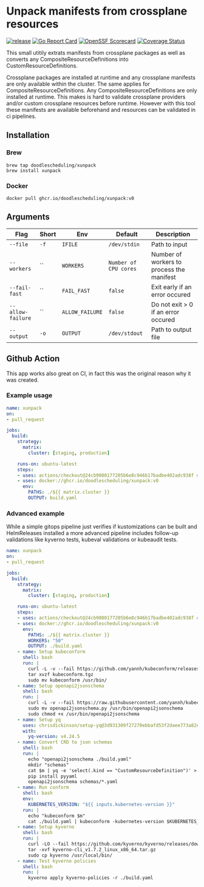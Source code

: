 # Unpack manifests from crossplane resources
[![release](https://github.com/doodlescheduling/xunpack/actions/workflows/release.yaml/badge.svg)](https://github.com/doodlescheduling/xunpack/actions/workflows/release.yaml)
[![Go Report Card](https://goreportcard.com/badge/github.com/doodlescheduling/xunpack)](https://goreportcard.com/report/github.com/doodlescheduling/xunpack)
[![OpenSSF Scorecard](https://api.securityscorecards.dev/projects/github.com/DoodleScheduling/xunpack/badge)](https://api.securityscorecards.dev/projects/github.com/DoodleScheduling/xunpack)
[![Coverage Status](https://coveralls.io/repos/github/DoodleScheduling/xunpack/badge.svg?branch=master)](https://coveralls.io/github/DoodleScheduling/xunpack?branch=master)

This small utitily extrats manifests from crossplane packages
as well as converts any CompositeResourceDefinitions into CustomResourceDefinitions.

Crossplane packages are installed at runtime and any crossplane manifests are only available within the cluster.
The same applies for CompositeResourceDefinitions. Any CompositeResourceDefinitions are only installed at runtime.
This makes is hard to validate crossplane providers and/or custom crossplane resources before runtime.
However with this tool these manifests are available beforehand and resources can be validated in ci pipelines.

## Installation

### Brew
```
brew tap doodlescheduling/xunpack
brew install xunpack
```

### Docker
```
docker pull ghcr.io/doodlescheduling/xunpack:v0
```

## Arguments

| Flag           | Short        | Env            | Default      | Description   |
| ------------- | ------------- | ------------- | ------------- | ------------- |
| `--file`  | `-f`  | `IFILE` | `/dev/stdin` | Path to input |
| `--workers`  | ``  | `WORKERS`  | `Number of CPU cores` | Number of workers to process the manifest |
| `--fail-fast`  | ``  | `FAIL_FAST` | `false` | Exit early if an error occured |
| `--allow-failure`  | ``  | `ALLOW_FAILURE` | `false` | Do not exit > 0 if an error occured |
| `--output`  | `-o`  | `OUTPUT` | `/dev/stdout` | Path to output file |


## Github Action

This app works also great on CI, in fact this was the original reason why it was created.

### Example usage

```yaml
name: xunpack
on:
- pull_request

jobs:
  build:
    strategy:
      matrix:
        cluster: [staging, production]

    runs-on: ubuntu-latest
    steps:
    - uses: actions/checkout@24cb9080177205b6e8c946b17badbe402adc938f # v3.4.0
    - uses: docker://ghcr.io/doodlescheduling/xunpack:v0
      env:
        PATHS: ./${{ matrix.cluster }}
        OUTPUT: build.yaml
```

### Advanced example

While a simple gitops pipeline just verifies if kustomizations can be built and HelmReleases installed a more advanced pipeline
includes follow-up validations like kyverno tests, kubeval validations or kubeaudit tests.

```yaml
name: xunpack
on:
- pull_request

jobs:
  build:
    strategy:
      matrix:
        cluster: [staging, production]

    runs-on: ubuntu-latest
    steps:
    - uses: actions/checkout@24cb9080177205b6e8c946b17badbe402adc938f # v3.4.0
    - uses: docker://ghcr.io/doodlescheduling/xunpack:v0
      env:
        PATHS: ./${{ matrix.cluster }}
        WORKERS: "50"
        OUTPUT: ./build.yaml
    - name: Setup kubeconform
      shell: bash
      run: |
        curl -L -v --fail https://github.com/yannh/kubeconform/releases/download/v0.6.1/kubeconform-linux-amd64.tar.gz -o kubeconform.tgz
        tar xvzf kubeconform.tgz
        sudo mv kubeconform /usr/bin/
    - name: Setup openapi2jsonschema
      shell: bash
      run: |
        curl -L -v --fail https://raw.githubusercontent.com/yannh/kubeconform/v0.6.2/scripts/openapi2jsonschema.py -o openapi2jsonschema.py
        sudo mv openapi2jsonschema.py /usr/bin/openapi2jsonschema
        sudo chmod +x /usr/bin/openapi2jsonschema
    - name: Setup yq
      uses: chrisdickinson/setup-yq@3d931309f27270ebbafd53f2daee773a82ea1822 #v1.0.1
      with:
        yq-version: v4.24.5
    - name: Convert CRD to json schemas
      shell: bash
      run: |
        echo "openapi2jsonschema ./build.yaml"
        mkdir "schemas"
        cat $m | yq -e 'select(.kind == "CustomResourceDefinition")' > schemas/crds.yaml
        pip install pyyaml
        openapi2jsonschema schemas/*.yaml
    - name: Run conform
      shell: bash
      env: 
        KUBERNETES_VERSION: "${{ inputs.kubernetes-version }}"
      run: |
        echo "kubeconform $m"
        cat ./build.yaml | kubeconform -kubernetes-version $KUBERNETES_VERSION -schema-location default -schema-location "schemas/{{ .ResourceKind }}_{{ .ResourceAPIVersion }}.json" --skip CustomResourceDefinition,APIService --strict --summary
    - name: Setup kyverno
      shell: bash
      run: |
        curl -LO --fail https://github.com/kyverno/kyverno/releases/download/v1.7.2/kyverno-cli_v1.7.2_linux_x86_64.tar.gz
        tar -xvf kyverno-cli_v1.7.2_linux_x86_64.tar.gz
        sudo cp kyverno /usr/local/bin/
    - name: Test kyverno policies
      shell: bash
      run: |
        kyverno apply kyverno-policies -r ./build.yaml
```
